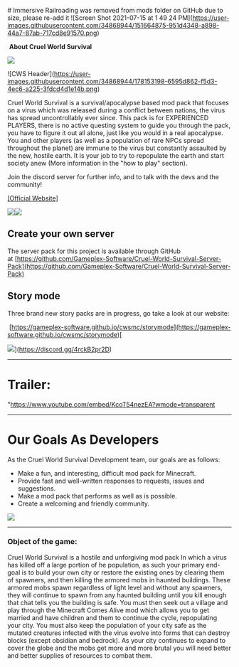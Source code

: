 \# Immersive Railroading was removed from mods folder on GitHub due to size, please re-add it !\[Screen Shot 2021-07-15 at 1 49 24 PM\](https://user-images.githubusercontent.com/34868944/151664875-951d4348-a898-44a7-87ab-717cd8e91570.png)

 **About Cruel World Survival**

**![](https://i.ibb.co/3FnH1k0/Screen-Shot-2021-07-15-at-5-26-07-PM.png)**

!\[CWS Header\](https://user-images.githubusercontent.com/34868944/178153198-6595d862-f5d3-4ec6-a225-3fdcd4d1e14b.png)

Cruel World Survival is a survival/apocalypse based mod pack that focuses on a virus which was released during a conflict between nations, the virus has spread uncontrollably ever since. This pack is for EXPERIENCED PLAYERS, there is no active questing system to guide you through the pack, you have to figure it out all alone, just like you would in a real apocalypse. You and other players (as well as a population of rare NPCs spread throughout the planet) are immune to the virus but constantly assaulted by the new, hostile earth. It is your job to try to repopulate the earth and start society anew (More information in the "how to play" section).

Join the discord server for further info, and to talk with the devs and the community!

[\[Official Website\]](https://gameplex-software.github.io/cwsmc)

[![](https://i.ibb.co/d56ggdN/331c39c9-7fd0-487f-90d5-6c91d5a770f3.png)](https://discord.gg/4rckB2pr2D)[![](https://i.ibb.co/q5M7wc8/ce3c38f5-2588-4656-bf71-afa47ff5695c.png)](https://photos.app.goo.gl/C5noa5aWwPJGdsvcA)  

Create your own server
----------------------

The server pack for this project is available through GitHub at [https://github.com/Gameplex-Software/Cruel-World-Survival-Server-Pack](https://github.com/Gameplex-Software/Cruel-World-Survival-Server-Pack)

Story mode
----------

Three brand new story packs are in progress, go take a look at our website:

 [https://gameplex-software.github.io/cwsmc/storymode](https://gameplex-software.github.io/cwsmc/storymode)[  
  
![](https://i.ibb.co/d56ggdN/331c39c9-7fd0-487f-90d5-6c91d5a770f3.png)](https://discord.gg/4rckB2pr2D)

* * *

****Trailer**:**
================

"https://www.youtube.com/embed/KcoT54nezEA?wmode=transparent

* * *

**Our Goals As Developers** 
============================

As the Cruel World Survival Development team, our goals are as follows:

*   Make a fun, and interesting, difficult mod pack for Minecraft.
*   Provide fast and well-written responses to requests, issues and suggestions.
*   Make a mod pack that performs as well as is possible.
*   Create a welcoming and friendly community.

[![](https://i.ibb.co/kK4vs15/Screen-Shot-2021-07-12-at-2-04-01-PM.png)](hrrps://gdev.io "GDLauncher")

* * *

### **Object of the game:**

Cruel World Survival is a hostile and unforgiving mod pack In which a virus has killed off a large portion of he population, as such your primary end-goal is to build your own city or restore the existing ones by clearing them of spawners, and then killing the armored mobs in haunted buildings. These armored mobs spawn regardless of light level and without any spawners, they will continue to spawn from any haunted building until you kill enough that chat tells you the building is safe. You must then seek out a village and play through the Minecraft Comes Alive mod which allows you to get married and have children and them to continue the cycle, repopulating your city. You must also keep the population of your city safe as the mutated creatures infected with the virus evolve into forms that can destroy blocks (except obsidian and bedrock). As your city continues to expand to cover the globe and the mobs get more and more brutal you will need better and better supplies of resources to combat them.
